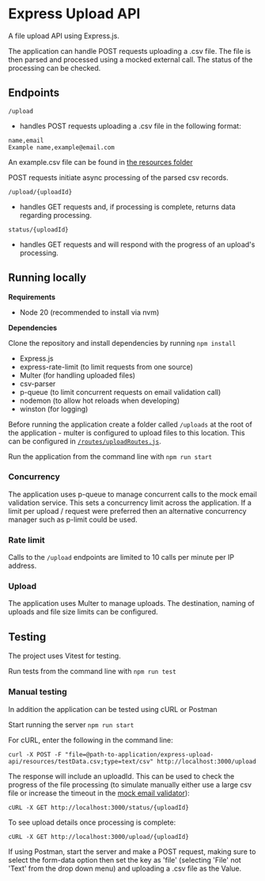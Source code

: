 # Express Upload API

A file upload API using Express.js.

The application can handle POST requests uploading a .csv file.  The file is then parsed and processed using a mocked external call.  The status of the processing can be checked.

## Endpoints

`/upload` 
- handles POST requests uploading a .csv file in the following format:

```
name,email
Example name,example@email.com
```

An example.csv file can be found in [the resources folder](./resources/)

POST requests initiate async processing of the parsed csv records.

`/upload/{uploadId}`
- handles GET requests and, if processing is complete, returns data regarding processing.

`status/{uploadId}` 
- handles GET requests and will respond with the progress of an upload's processing.

## Running locally

__Requirements__

- Node 20 (recommended to install via nvm)

__Dependencies__

Clone the repository and install dependencies by running `npm install`

- Express.js
- express-rate-limit (to limit requests from one source)
- Multer (for handling uploaded files)
- csv-parser
- p-queue (to limit concurrent requests on email validation call)
- nodemon (to allow hot reloads when developing)
- winston (for logging)

Before running the application create a folder called `/uploads` at the root of the application - multer is configured to upload files to this location. This can be configured in [`/routes/uploadRoutes.js`](./routes/uploadRoutes.js).

Run the application from the command line with `npm run start`

### Concurrency

The application uses p-queue to manage concurrent calls to the mock email validation service.  This sets a concurrency limit across the application.  If a limit per upload / request were preferred then an alternative concurrency manager such as p-limit could be used.

### Rate limit

Calls to the `/upload` endpoints are limited to 10 calls per minute per IP address.

### Upload

The application uses Multer to manage uploads.  The destination, naming of uploads and file size limits can be configured.

## Testing

The project uses Vitest for testing.

Run tests from the command line with `npm run test`

### Manual testing

In addition the application can be tested using cURL or Postman

Start running the server `npm run start`

For cURL, enter the following in the command line:
```
curl -X POST -F "file=@path-to-application/express-upload-api/resources/testData.csv;type=text/csv" http://localhost:3000/upload
```

The response will include an uploadId. This can be used to check the progress of the file processing (to simulate manually either use a large csv file or increase the timeout in the [mock email validator](`/lib/mock-validate-email.js`)):
```
cURL -X GET http://localhost:3000/status/{uploadId}
```

To see upload details once processing is complete:
```
cURL -X GET http://localhost:3000/upload/{uploadId}
```

If using Postman, start the server and make a POST request, making sure to select the form-data option then set the key as 'file' (selecting 'File' not 'Text' from the drop down menu) and uploading a .csv file as the Value.

